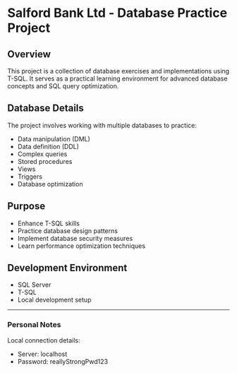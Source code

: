 # Salford Bank Ltd - Database Practice Project

## Overview
This project is a collection of database exercises and implementations using T-SQL. It serves as a practical learning environment for advanced database concepts and SQL query optimization.

## Database Details
The project involves working with multiple databases to practice:
- Data manipulation (DML)
- Data definition (DDL)
- Complex queries
- Stored procedures
- Views
- Triggers
- Database optimization

## Purpose
- Enhance T-SQL skills
- Practice database design patterns
- Implement database security measures
- Learn performance optimization techniques

## Development Environment
- SQL Server
- T-SQL
- Local development setup

---
### Personal Notes
Local connection details:
- Server: localhost
- Password: reallyStrongPwd123 